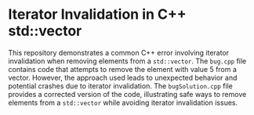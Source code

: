 # Iterator Invalidation in C++ std::vector
This repository demonstrates a common C++ error involving iterator invalidation when removing elements from a `std::vector`.
The `bug.cpp` file contains code that attempts to remove the element with value 5 from a vector. However, the approach used leads to unexpected behavior and potential crashes due to iterator invalidation.
The `bugSolution.cpp` file provides a corrected version of the code, illustrating safe ways to remove elements from a `std::vector` while avoiding iterator invalidation issues.